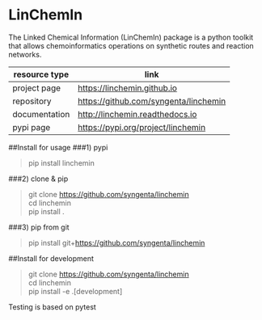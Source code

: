 # LinChemIn  
The Linked Chemical Information (LinChemIn) package is a python toolkit that allows chemoinformatics operations on synthetic routes and reaction networks.  

|resource type|link| 
|---|---|
|project page|https://linchemin.github.io|
|repository|https://github.com/syngenta/linchemin   |
|documentation|http://linchemin.readthedocs.io|
|pypi page|https://pypi.org/project/linchemin|

##Install for usage
###1) pypi  
>pip install linchemin  
> 
###2) clone & pip 
>git clone https://github.com/syngenta/linchemin  
>cd linchemin  
>pip install .   

###3) pip from git
>pip install git+https://github.com/syngenta/linchemin

##Install for development
>git clone https://github.com/syngenta/linchemin  
>cd linchemin  
>pip install -e .[development]    

Testing is based on pytest  
